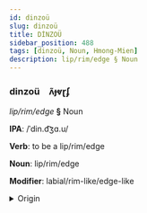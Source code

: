 ```yaml
---
id: dinzoü
slug: dinzoü
title: DİNZOÜ
sidebar_position: 488
tags: [dinzoü, Noun, Hmong-Mien]
description: lip/rim/edge § Noun
---
```


### dinzoü&emsp;<span kind="abugida">ʌ̃ɟⱴɽʄ</span>

*lip/rim/edge* **§** Noun

**IPA**: /ˈdin.d͡ʒɑ.u/

**Verb**: to be a lip/rim/edge

**Noun**: lip/rim/edge

**Modifier**: labial/rim-like/edge-like

<details>
    <summary>Origin</summary>
    Hmong, Whtie di ncauj /di˧.ᶮɟau̯˥˧/<br/>
    <em>Hmong-Mien Language Family</em>
</details>